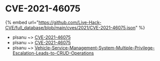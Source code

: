 # CVE-2021-46075
{% embed url="https://github.com/Live-Hack-CVE/full_database/blob/main/cves/2021/CVE-2021-46075.json" %}

* plsanu ~> [CVE-2021-46075](https://www.alice-snow.ru/2021/database/cve-2021-46075/cve-2021-46075-plsanu)
* plsanu ~> [CVE-2021-46075](https://www.alice-snow.ru/2021/database/cve-2021-46075/cve-2021-46075-plsanu)
* plsanu ~> [Vehicle-Service-Management-System-Multiple-Privilege-Escalation-Leads-to-CRUD-Operations](https://www.alice-snow.ru/2021/database/cve-2021-46075/vehicle-service-management-system-multiple-privilege-escalation-leads-to-crud-operations-plsanu)